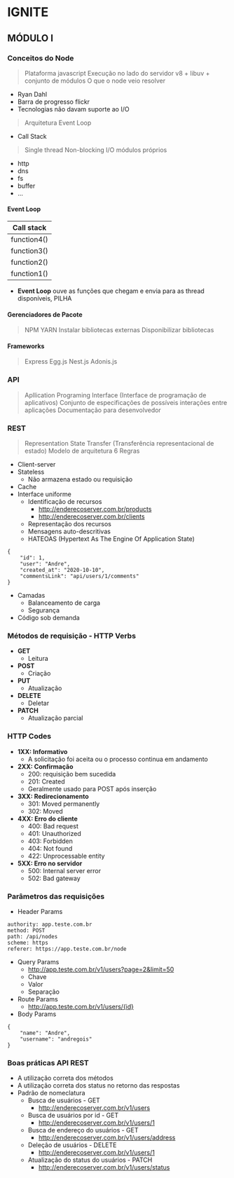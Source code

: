 # IGNITE

## MÓDULO I

### Conceitos do Node
> Plataforma javascript
> Execução no lado do servidor
> v8 + libuv + conjunto de módulos
> O que o node veio resolver
- Ryan Dahl
- Barra de progresso flickr
- Tecnologias não davam suporte ao I/O
> Arquitetura Event Loop
- Call Stack
> Single thread
> Non-blocking I/O
> módulos próprios
- http
- dns
- fs
- buffer
- ...
#### Event Loop

| Call stack |
|:----------:|
|function4() |
|function3() |
|function2() |
|function1() |
- **Event Loop** ouve as funções que chegam e envia para as thread disponíveis, PILHA

#### Gerenciadores de Pacote
> NPM
> YARN
> Instalar bibliotecas externas
> Disponibilizar bibliotecas

#### Frameworks
> Express
> Egg.js
> Nest.js
> Adonis.js

### API
> Apllication Programing Interface (Interface de programação de aplicativos)
> Conjunto de especificações de possíveis interações entre aplicações
> Documentação para desenvolvedor

### REST
> Representation State Transfer (Transferência representacional de estado)
> Modelo de arquitetura
> 6 Regras
- Client-server
- Stateless
    - Não armazena estado ou requisição
- Cache
- Interface uniforme
    - Identificação de recursos
        - http://enderecoserver.com.br/products
        - http://enderecoserver.com.br/clients
    - Representação dos recursos
    - Mensagens auto-descritivas
    - HATEOAS (Hypertext As The Engine Of Application State)
```
{
    "id": 1,
    "user": "Andre",
    "created_at": "2020-10-10",
    "commentsLink": "api/users/1/comments"
}
```
- Camadas
    - Balanceamento de carga
    - Segurança
- Código sob demanda

### Métodos de requisição - HTTP Verbs           
- **GET**
    - Leitura
- **POST**
    - Criação
- **PUT**
    - Atualização
- **DELETE**
    - Deletar
- **PATCH**
    - Atualização parcial

### HTTP Codes
- **1XX: Informativo**
    - A solicitação foi aceita ou o processo continua em andamento
- **2XX: Confirmação**
    - 200: requisição bem sucedida
    - 201: Created
    - Geralmente usado para  POST após inserção
- **3XX: Redirecionamento**
    - 301: Moved permanently
    - 302: Moved
- **4XX: Erro do cliente**
    - 400: Bad request
    - 401: Unauthorized
    - 403: Forbidden
    - 404: Not found
    - 422: Unprocessable entity
- **5XX: Erro no servidor**
    - 500: Internal server error
    - 502: Bad gateway

### Parâmetros das requisições
- Header Params
```
authority: app.teste.com.br
method: POST
path: /api/nodes
scheme: https
referer: https://app.teste.com.br/node
```
- Query Params
    - http://app.teste.com.br/v1/users?page=2&limit=50
    - Chave
    - Valor
    - Separação
- Route Params 
    - http://app.teste.com.br/v1/users/{id}
- Body Params
```
{
    "name": "Andre",
    "username": "andregois"
}
```

### Boas práticas API REST
- A utilização correta dos métodos
- A utilização correta dos status no retorno das respostas
- Padrão de nomeclatura
    - Busca de usuários - GET
        - http://enderecoserver.com.br/v1/users
    - Busca de usuários por id - GET
        - http://enderecoserver.com.br/v1/users/1
    - Busca de endereço do usuários - GET
        - http://enderecoserver.com.br/v1/users/address
    - Deleção de usuários - DELETE
        - http://enderecoserver.com.br/v1/users/1
    - Atualização do status do usuários - PATCH
        - http://enderecoserver.com.br/v1/users/status


